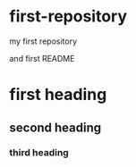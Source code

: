 # first-repository
my first repository 

and first README

# first heading
## second heading
### third heading



